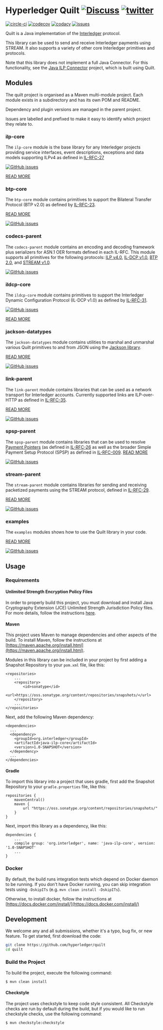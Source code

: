 # Hyperledger Quilt [![Discuss][forum-image]][forum-url] [![twitter][twitter-image]][twitter-url]
[![circle-ci][circle-image]][circle-url] [![codecov][codecov-image]][codecov-url] [![codacy][codacy-image]][codacy-url] [![issues][github-issues-image]][github-issues-url]

Quilt is a Java implementation of the [Interledger](https://interledger.org) protocol. 

This library can be used to send and receive Interledger payments using STREAM. It also supports a variety of other core Interledger primitives and protocols.

Note that this library does not implement a full Java Connector. For this functionality, see the [Java ILP Connector](https://github.com/sappenin/java-ilpv4-connector) project, which is built using Quilt. 

## Modules

The quilt project is organised as a Maven multi-module project. Each module exists in a subdirectory and has its own
POM and README.

Dependency and plugin versions are managed in the parent project.

Issues are labelled and prefixed to make it easy to identify which project they relate to.

### ilp-core

The `ilp-core` module is the base library for any Interledger projects providing service interfaces, event descriptions,
exceptions and data models supporting ILPv4 as defined in [IL-RFC-27](https://github.com/interledger/rfcs/blob/master/0027-interledger-protocol-4/0027-interledger-protocol-4.md)

[![GitHub issues](https://img.shields.io/github/issues-raw/hyperledger/quilt/ilp-core.svg)](https://github.com/hyperledger/quilt/issues?q=is%3Aissue+is%3Aopen+label%3Ailp-core)

[READ MORE](./ilp-core)

### btp-core
The `btp-core` module contains primitives to support the Bilateral Transfer Protocol (BTP v2.0) as defined by [IL-RFC-23](https://github.com/interledger/rfcs/blob/master/0023-bilateral-transfer-protocol/0023-bilateral-transfer-protocol.md).

[READ MORE](./btp-core)

[![GitHub issues](https://img.shields.io/github/issues-raw/hyperledger/quilt/btp.svg)](https://github.com/hyperledger/quilt/issues?q=is%3Aissue+is%3Aopen+label%3Abtp)

### codecs-parent
The `codecs-parent` module contains an encoding and decoding framework plus serializers for ASN.1 OER formats defined in each IL-RFC. This module supports all primitives for the following protocols: [ILP v4.0](https://github.com/interledger/rfcs/blob/master/0027-interledger-protocol-4/0027-interledger-protocol-4.md), [IL-DCP v1.0](https://github.com/interledger/rfcs/blob/master/0031-dynamic-configuration-protocol/0031-dynamic-configuration-protocol.md), [BTP 2.0](https://github.com/interledger/rfcs/blob/master/0023-bilateral-transfer-protocol/0023-bilateral-transfer-protocol.md), and [STREAM v1.0](https://github.com/interledger/rfcs/blob/master/0029-stream/0029-stream.md).

[![GitHub issues](https://img.shields.io/github/issues-raw/hyperledger/quilt/codecs.svg)](https://github.com/hyperledger/quilt/issues?q=is%3Aissue+is%3Aopen+label%3Acodecs)

### ildcp-core
The `ildcp-core` module contains primitives to support the Interledger Dynamic Configuration Protocol (IL-DCP v1.0) as defined by [IL-RFC-31](https://github.com/interledger/rfcs/blob/master/0031-dynamic-configuration-protocol/0031-dynamic-configuration-protocol.md).

[![GitHub issues](https://img.shields.io/github/issues-raw/hyperledger/quilt/ildcp.svg)](https://github.com/hyperledger/quilt/issues?q=is%3Aissue+is%3Aopen+label%3Aildcp)

[READ MORE](./ildcp-core)

### jackson-datatypes
The `jackson-datatypes` module contains utilities to marshal and unmarshal various Quilt primitives to and from JSON using the [Jackson library](https://github.com/FasterXML/jackson).

[READ MORE](./jackson-datatypes)

[![GitHub issues](https://img.shields.io/github/issues-raw/hyperledger/quilt/jackson.svg)](https://github.com/hyperledger/quilt/issues?q=is%3Aissue+is%3Aopen+label%3Ajackson)

### link-parent
The `link-parent` module contains libraries that can be used as a network transport for Interledger accounts. Currently supported links are ILP-over-HTTP as defined in [IL-RFC-35](https://github.com/interledger/rfcs/blob/master/0035-ilp-over-http/0035-ilp-over-http.md).

[READ MORE](./link-parent)

[![GitHub issues](https://img.shields.io/github/issues-raw/hyperledger/quilt/ilp-link.svg)](https://github.com/hyperledger/quilt/issues?q=is%3Aissue+is%3Aopen+label%3Ailp-link)

### spsp-parent
The `spsp-parent` module contains libraries that can be used to resolve [Payment Pointers](https://paymentpointers.org/) (as defined in [IL-RFC-26](https://github.com/interledger/rfcs/blob/master/0026-payment-pointers/0026-payment-pointers.md) as well as the broader Simple Payment Setup Protocol (SPSP) as defined in [IL-RFC-009](https://github.com/interledger/rfcs/blob/master/0009-simple-payment-setup-protocol/0009-simple-payment-setup-protocol.md).
[READ MORE](./spsp-parent)

[![GitHub issues](https://img.shields.io/github/issues-raw/hyperledger/quilt/spsp.svg)](https://github.com/hyperledger/quilt/issues?q=is%3Aissue+is%3Aopen+label%3Aspsp)

### stream-parent
The `stream-parent` module contains libraries for sending and receiving packetized payments using the STREAM protocol, defined in [IL-RFC-29](https://github.com/interledger/rfcs/blob/master/0029-stream/0029-stream.md).

[READ MORE](./stream-parent)

[![GitHub issues](https://img.shields.io/github/issues-raw/hyperledger/quilt/stream.svg)](https://github.com/hyperledger/quilt/issues?q=is%3Aissue+is%3Aopen+label%3Astream)

### examples
The `examples` modules shows how to use the Quilt library in your code.

[READ MORE](./examples-parent)

[![GitHub issues](https://img.shields.io/github/issues-raw/hyperledger/quilt/examples.svg)](https://github.com/hyperledger/quilt/issues?q=is%3Aissue+is%3Aopen+label%3Aexamples)

## Usage

### Requirements

#### Unlimited Strength Encryption Policy Files 
In order to properly build this project, you must download and install Java Cryptography Extension 
(JCE) Unlimited Strength Jurisdiction Policy files. For more details, follow the instructions 
[here](http://www.oracle.com/technetwork/java/javase/downloads/jce8-download-2133166.html). 

#### Maven
This project uses Maven to manage dependencies and other aspects of the build. 
To install Maven, follow the instructions at [https://maven.apache.org/install.html](https://maven.apache.org/install.html).

Modules in this library can be included in your project by first adding a Snapshot Repository to your `pom.xml` file, like this:

```
<repositories>
    ...
    <repository>
        <id>sonatype</id>
        <url>https://oss.sonatype.org/content/repositories/snapshots/</url>
    </repository>
    ...
</repositories>
```
Next, add the following Maven dependency:

```
<dependencies>
  ...
  <dependency>
    <groupId>org.interledger</groupId>
    <artifactId>java-ilp-core</artifactId>
    <version>1.0-SNAPSHOT</version>
  </dependency>
  ...
</dependencies>
```

#### Gradle
To import this library into a project that uses gradle, first add the Snapshot Repository to your `gradle.properties` file, like this:

```
repositories {
    mavenCentral()
    maven {
        url "https://oss.sonatype.org/content/repositories/snapshots/"
    }
}
```
Next, import this library as a dependency, like this:

```
dependencies {
    ...
    compile group: 'org.interledger', name: 'java-ilp-core', version: '1.0-SNAPSHOT'
    ...
}
```

### Docker
By default, the build runs integration tests which depend on Docker daemon to be running. If you don't have Docker running, you can
skip integration tests using `-DskipITs` (e.g. `mvn clean install -DskipITs`).

Otherwise, to install docker, follow the instructions at [https://docs.docker.com/install/](https://docs.docker.com/install/) 

## Development
We welcome any and all submissions, whether it's a typo, bug fix, or new feature. To get started, first download the code:

``` sh
git clone https://github.com/hyperledger/quilt
cd quilt
```

### Build the Project
To build the project, execute the following command:

```bash
$ mvn clean install
```

#### Checkstyle
The project uses checkstyle to keep code style consistent. All Checkstyle checks are run by default during the build, but if you would like to run checkstyle checks, use the following command:

```bash
$ mvn checkstyle:checkstyle
```

[forum-url]: https://forum.interledger.org/tags/java-ilpv4-connector
[forum-image]: https://img.shields.io/badge/Discuss-Interledger%20Forum-blue.svg
[circle-image]: https://circleci.com/gh/hyperledger/quilt.svg?style=shield
[circle-url]: https://circleci.com/gh/hyperledger/quilt
[codecov-image]: https://codecov.io/gh/hyperledger/quilt/branch/master/graph/badge.svg
[codecov-url]: https://codecov.io/gh/hyperledger/quilt
[codacy-image]: https://api.codacy.com/project/badge/Grade/02e8d6c0d9d8482e9e8d9725ceb64d9f
[codacy-url]: https://www.codacy.com/app/sappenin/quilt?utm_source=github.com&amp;utm_medium=referral&amp;utm_content=hyperledger/quilt&amp;utm_campaign=Badge_Grade
[twitter-image]: https://img.shields.io/twitter/follow/interledger.svg?style=social
[twitter-url]: https://twitter.com/intent/follow?screen_name=interledger
[github-issues-image]: https://img.shields.io/github/issues/hyperledger/quilt.svg
[github-issues-url]: https://github.com/hyperledger/quilt/issues
